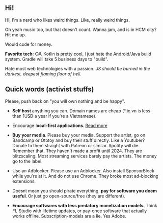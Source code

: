 ## Hi!

Hi, I'm a nerd who likes weird things. Like, really weird things.

Oh yeah music too, but that doesn't count. Wanna jam, and is in HCM city? Hit me up.

Would code for money.

**Favorite tech:** C#. Kotlin is pretty cool, I just hate the Android/Java build system. Gradle will take 5 business days to "build".

Hate most web technologies with a passion. *JS should be burned in the darkest, deepest flaming floor of hell.*

## Quick words (activist stuffs)

Please, push back on "you will own nothing and be happy".

- **Self host** anything you can. Domain names are cheap (*.io.vn is less than 1USD a year if you're a Vietnamese).

- Encourage **local-first applications**. [Read more](https://www.inkandswitch.com/essay/local-first/)

- **Buy your media**. Please buy your media. Support the artist, go on Bandcamp or Ototoy and buy their stuff directly. Like a Youtuber? Donate to them straight with Patreon or similar. Spotify will die. Remember that. They haven't made a profit until 2024. They are blitzscaling. Most streaming services barely pay the artists. The money go to the label.

- Use an Adblocker. Please use an Adblocker. Also install SponsorBlock while you're at it. And do not use Chrome. They broke most ad-blocking extensions.

- Doesnt mean you should pirate everything, **pay for software you deem useful**. Or just go open-source/free (they are different).

- **Encourage softwares with less predatory monetization models**. Think FL Studio with lifetime updates, or pay-once software that actually works offline. Subscription-models are a lie. Yes Adobe.

<!--
**honguyenminh/honguyenminh** is a ✨ _special_ ✨ repository because its `README.md` (this file) appears on your GitHub profile.

Here are some ideas to get you started:

- 🔭 I’m currently working on ...
- 🌱 I’m currently learning ...
- 👯 I’m looking to collaborate on ...
- 🤔 I’m looking for help with ...
- 💬 Ask me about ...
- 📫 How to reach me: ...
- 😄 Pronouns: ...
- ⚡ Fun fact: ...
-->
